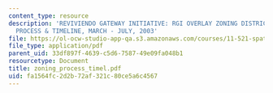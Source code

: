 ```yaml
---
content_type: resource
description: 'REVIVIENDO GATEWAY INITIATIVE: RGI OVERLAY ZONING DISTRICT. APPROVAL
  PROCESS & TIMELINE, MARCH - JULY, 2003'
file: https://ol-ocw-studio-app-qa.s3.amazonaws.com/courses/11-521-spatial-database-management-and-advanced-geographic-information-systems-spring-2003/fa1564fc2d2b72af321c80ce5a6c4567_zoning_process_timel.pdf
file_type: application/pdf
parent_uid: 33df897f-4639-c5d6-7587-49e09fa048b1
resourcetype: Document
title: zoning_process_timel.pdf
uid: fa1564fc-2d2b-72af-321c-80ce5a6c4567
---
```

